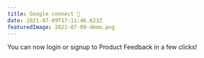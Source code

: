 ```yaml
---
title: Google connect 🔌
date: 2021-07-09T17:11:46.623Z
featuredImage: 2021-07-09-demo.png
---
```


You can now login or signup to Product Feedback in a few clicks!
